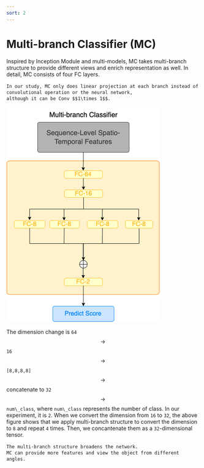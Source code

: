 ```yaml
---
sort: 2
---
```


# Multi-branch Classifier (MC)

Inspired by Inception Module and multi-models, MC takes multi-branch structure to provide different views and enrich 
representation as well. 
In detail, MC consists of four FC layers. 

```warning
In our study, MC only does linear projection at each branch instead of convolutional operation or the neural network, 
although it can be Conv $$1\times 1$$.
```

![Multi-branch Classifier](ViViT-AMLP.png)

The dimension change is `64` $$\rightarrow$$ `16` $$\rightarrow$$ `[8,8,8,8]` $$\rightarrow$$ concatenate to `32` 
$$\rightarrow$$ `num\_class`, where `num\_class` represents the number of class. 
In our experiment, it is `2`. 
When we convert the dimension from `16` to `32`, the above figure shows that we apply multi-branch structure to convert 
the dimension to `8` and repeat `4` times. 
Then, we concantenate them as a `32`-dimensional tensor. 

```tip
The multi-branch structure broadens the network. 
MC can provide more features and view the object from different angles.
```

